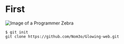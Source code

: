 # First

![Image of a Programmer Zebra](https://img.freepik.com/free-vector/cute-zebra-working-laptop-cartoon-icon-illustration_138676-2795.jpg?t=st=1727254513~exp=1727258113~hmac=e2e06eea461cf5596139816a2c89cc9c7e74fcd152c44bd578c0f2054feafd99&w=826)

```
$ git init
git clone https://github.com/Nom3o/Glowing-web.git
```
